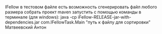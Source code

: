 IFellow
в тестовом файле есть возможность сгенерировать файл любого размера
собрать проект maven
запустить с помощью команды в терминале (для windows):
java -cp iFellow-RELEASE-jar-with-dependencies.jar com.IFellowTask.Main "путь к файлу для сортировки"
Матвеевский Антон
